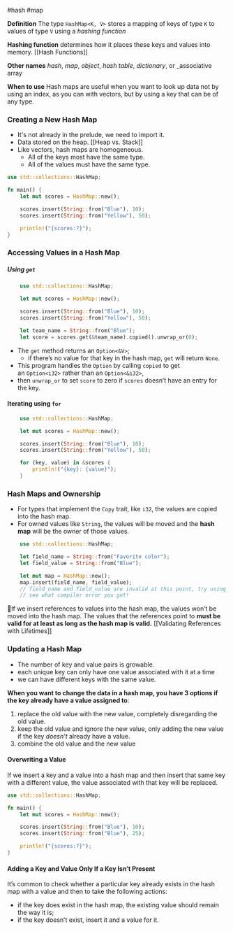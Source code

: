 #hash #map

**Definition**
The type `HashMap<K, V>` stores a mapping of keys of type `K` to values of type `V` using a _hashing function_

**Hashing function**
determines how it places these keys and values into memory. [[Hash Functions]]

**Other names**
_hash_, _map_, _object_, _hash table_, _dictionary_, or _associative array

**When to use**
Hash maps are useful when you want to look up data not by using an index, as you can with vectors, but by using a key that can be of any type.

### Creating a New Hash Map
- It's not already in the prelude, we need to import it.
- Data stored on the heap. [[Heap vs. Stack]]
- Like vectors, hash maps are homogeneous. 
	- All of the keys most have the same type.
	- All of the values must have the same type.
```rust
use std::collections::HashMap;

fn main() {
    let mut scores = HashMap::new();

    scores.insert(String::from("Blue"), 10);
    scores.insert(String::from("Yellow"), 50);

	println!("{scores:?}");
}
```

### Accessing Values in a Hash Map
##### Using `get`
```rust
    use std::collections::HashMap;

    let mut scores = HashMap::new();

    scores.insert(String::from("Blue"), 10);
    scores.insert(String::from("Yellow"), 50);

    let team_name = String::from("Blue");
    let score = scores.get(&team_name).copied().unwrap_or(0);
```
- The `get` method returns an `Option<&V>`; 
	- if there’s no value for that key in the hash map, `get` will return `None`.
- This program handles the `Option` by calling `copied` to get an `Option<i32>` rather than an `Option<&i32>`, 
- then `unwrap_or` to set `score` to zero if `scores` doesn’t have an entry for the key.

#### Iterating using `for`

```rust
    use std::collections::HashMap;

    let mut scores = HashMap::new();

    scores.insert(String::from("Blue"), 10);
    scores.insert(String::from("Yellow"), 50);

    for (key, value) in &scores {
        println!("{key}: {value}");
    }
```

### Hash Maps and Ownership
* For types that implement the `Copy` trait, like `i32`, the values are copied into the hash map.
* For owned values like `String`, the values will be moved and the **hash map** will be the owner of those values.

```rust
    use std::collections::HashMap;

    let field_name = String::from("Favorite color");
    let field_value = String::from("Blue");

    let mut map = HashMap::new();
    map.insert(field_name, field_value);
    // field_name and field_value are invalid at this point, try using them and
    // see what compiler error you get!
```

🦀If we insert references to values into the hash map, the values won’t be moved into the hash map. The values that the references point to **must be valid for at least as long as the hash map is valid.** [[Validating References with Lifetimes]]
### Updating a Hash Map
- The number of key and value pairs is growable.
- each unique key can only have one value associated with it at a time
- we can have different keys with the same value.

**When you want to change the data in a hash map, you have 3 options if the key already have a value assigned to**:
1. replace the old value with the new value, completely disregarding the old value.
2. keep the old value and ignore the new value, only adding the new value if the key _doesn’t_ already have a value.
3. combine the old value and the new value

#### Overwriting a Value
If we insert a key and a value into a hash map and then insert that same key with a different value, the value associated with that key will be replaced.

```rust
use std::collections::HashMap;

fn main() {
    let mut scores = HashMap::new();

    scores.insert(String::from("Blue"), 10);
    scores.insert(String::from("Blue"), 25);

    println!("{scores:?}");
}
```

#### Adding a Key and Value Only If a Key Isn’t Present
It’s common to check whether a particular key already exists in the hash map with a value and then to take the following actions:
- if the key does exist in the hash map, the existing value should remain the way it is;
- if the key doesn’t exist, insert it and a value for it.